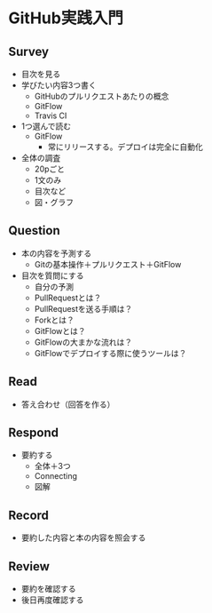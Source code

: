 # GitHub実践入門

## Survey
- 目次を見る
- 学びたい内容3つ書く
  - GitHubのプルリクエストあたりの概念
  - GitFlow
  - Travis CI
- 1つ選んで読む
  - GitFlow
    - 常にリリースする。デプロイは完全に自動化
- 全体の調査
  - 20pごと
  - 1文のみ
  - 目次など
  - 図・グラフ

## Question
- 本の内容を予測する
  - Gitの基本操作＋プルリクエスト＋GitFlow
- 目次を質問にする
  - 自分の予測
  - PullRequestとは？
  - PullRequestを送る手順は？
  - Forkとは？
  - GitFlowとは？
  - GitFlowの大まかな流れは？
  - GitFlowでデプロイする際に使うツールは？

## Read
- 答え合わせ（回答を作る）

## Respond
- 要約する
  - 全体＋3つ
  - Connecting
  - 図解

## Record
- 要約した内容と本の内容を照会する

## Review
- 要約を確認する
- 後日再度確認する
